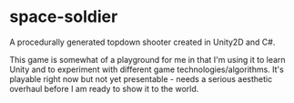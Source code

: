 # space-soldier
A procedurally generated topdown shooter created in Unity2D and C#.

This game is somewhat of a playground for me in that I'm using it to learn Unity and to experiment with different game technologies/algorithms. It's playable right now but not yet presentable - needs a serious aesthetic overhaul before I am ready to show it to the world.

